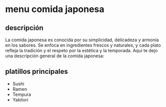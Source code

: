 # menu comida japonesa
    
## descripción

La comida japonesa es conocida por su simplicidad, delicadeza y armonía en los sabores. Se enfoca en ingredientes frescos y naturales, y cada plato refleja la tradición y el respeto por la estética y la temporada. Aquí te dejo una descripción general de la comida japonesa:

## platillos principales

- Sushi
- Ramen
- Tempura
- Yakitori
